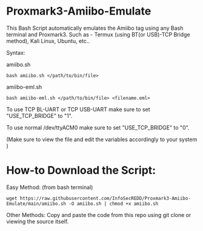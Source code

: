 # Proxmark3-Amiibo-Emulate
This Bash Script automatically emulates the Amiibo tag 
using any Bash terminal and Proxmark3. Such as - Termux
(using BT(or USB)-TCP Bridge method), Kali Linux, Ubuntu,
etc..

Syntax:

amiibo.sh

``bash amiibo.sh </path/to/bin/file>``

amiibo-eml.sh

``bash amiibo-eml.sh </path/to/bin/file> <filename.eml>``

To use TCP BL-UART or TCP USB-UART make sure to set 
"USE_TCP_BRIDGE" to "1".

To use normal /dev/ttyACM0 make sure to set "USE_TCP_BRIDGE"
to "0".

(Make sure to view the file and edit the variables accordingly to your system
)

# How-to Download the Script:
Easy Method: (from bash terminal)

``wget https://raw.githubusercontent.com/InfoSecREDD/Proxmark3-Amiibo-Emulate/main/amiibo.sh -O amiibo.sh | chmod +x amiibo.sh``


Other Methods:
Copy and paste the code from this repo using git clone or
viewing the source itself.

